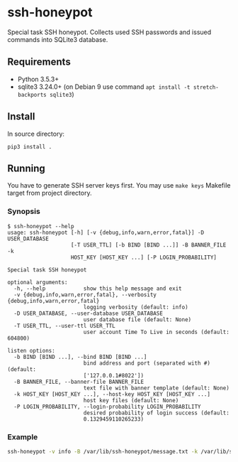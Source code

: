 # ssh-honeypot

Special task SSH honeypot. Collects used SSH passwords and issued commands into SQLite3 database.

## Requirements

* Python 3.5.3+
* sqlite3 3.24.0+ (on Debian 9 use command `apt install -t stretch-backports sqlite3`)

## Install

In source directory:

`pip3 install .`

## Running

You have to generate SSH server keys first. You may use `make keys` Makefile target from project directory.

### Synopsis

```
$ ssh-honeypot --help
usage: ssh-honeypot [-h] [-v {debug,info,warn,error,fatal}] -D USER_DATABASE
                    [-T USER_TTL] [-b BIND [BIND ...]] -B BANNER_FILE -k
                    HOST_KEY [HOST_KEY ...] [-P LOGIN_PROBABILITY]

Special task SSH honeypot

optional arguments:
  -h, --help            show this help message and exit
  -v {debug,info,warn,error,fatal}, --verbosity {debug,info,warn,error,fatal}
                        logging verbosity (default: info)
  -D USER_DATABASE, --user-database USER_DATABASE
                        user database file (default: None)
  -T USER_TTL, --user-ttl USER_TTL
                        user account Time To Live in seconds (default: 604800)

listen options:
  -b BIND [BIND ...], --bind BIND [BIND ...]
                        bind address and port (separated with #) (default:
                        ['127.0.0.1#8022'])
  -B BANNER_FILE, --banner-file BANNER_FILE
                        text file with banner template (default: None)
  -k HOST_KEY [HOST_KEY ...], --host-key HOST_KEY [HOST_KEY ...]
                        host key files (default: None)
  -P LOGIN_PROBABILITY, --login-probability LOGIN_PROBABILITY
                        desired probability of login success (default:
                        0.1329459110265233)
```

### Example

```bash
ssh-honeypot -v info -B /var/lib/ssh-honeypot/message.txt -k /var/lib/ssh-honeypot/ssh_dsa_host_key /var/lib/ssh-honeypot/ssh_ecdsa_host_key /var/lib/ssh-honeypot/ssh_rsa_host_key -D /var/lib/ssh-honeypot/ssh_users -b '::#22' '0.0.0.0#22' -P 0.2
```
